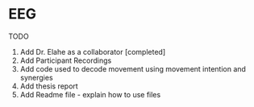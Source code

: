 # EEG
TODO
1. Add Dr. Elahe as a collaborator [completed]
2. Add Participant Recordings
3. Add code used to decode movement using movement intention and synergies
4. Add thesis report
5. Add Readme file - explain how to use files
